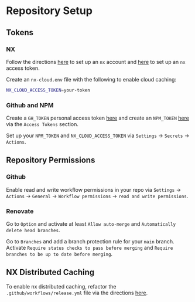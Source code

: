 # Repository Setup

## Tokens

### NX

Follow the directions [here](https://nx.dev/nx-cloud/set-up) to set up an `nx` account and [here](https://nx.dev/nx-cloud/account/access-tokens) to set up an `nx` access token.

Create an `nx-cloud.env` file with the following to enable cloud caching:

```bash
NX_CLOUD_ACCESS_TOKEN=your-token
```

### Github and NPM

Create a `GH_TOKEN` personal access token [here](https://github.com/settings/tokens) and create an `NPM_TOKEN` [here](https://www.npmjs.com/login) via the `Access Tokens` section.

Set up your `NPM_TOKEN` and `NX_CLOUD_ACCESS_TOKEN` via `Settings` -> `Secrets` -> `Actions`.

## Repository Permissions

### Github

Enable read and write workflow permissions in your repo via `Settings` -> `Actions` -> `General` -> `Workflow permissions` -> `read and write permissions`.

### Renovate

Go to `Option` and activate at least `Allow auto-merge` and `Automatically delete head branches`.

Go to `Branches` and add a branch protection rule for your `main` branch. Activate `Require status checks to pass before merging` and `Require branches to be up to date before merging`.

## NX Distributed Caching

To enable nx distributed caching, refactor the `.github/workflows/release.yml` file via the directions [here](https://nx.dev/recipes/ci/monorepo-ci-github-actions#distributed-ci-with-nx-cloud).
